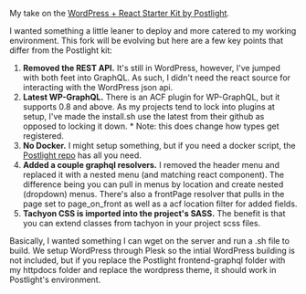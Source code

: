 My take on the [WordPress + React Starter Kit by Postlight](https://github.com/postlight/headless-wp-starter).

I wanted something a little leaner to deploy and more catered to my working environment. This fork will be evolving but here are a few key points that differ from the Postlight kit:

1. **Removed the REST API.** It's still in WordPress, however, I've jumped with both feet into GraphQL. As such, I didn't need the react source for interacting with the WordPress json api.
2. **Latest WP-GraphQL.** There is an ACF plugin for WP-GraphQL, but it supports 0.8 and above. As my projects tend to lock into plugins at setup, I've made the install.sh use the latest from their github as opposed to locking it down. * Note: this does change how types get registered.
3. **No Docker.** I might setup something, but if you need a docker script, the [Postlight repo](https://github.com/postlight/headless-wp-starter) has all you need.
4. **Added a couple graphql resolvers.** I removed the header menu and replaced it with a nested menu (and matching react component). The difference being you can pull in menus by location and create nested (dropdown) menus. There's also a frontPage resolver that pulls in the page set to page_on_front as well as a acf location filter for added fields.
5. **Tachyon CSS is imported into the project's SASS.** The benefit is that you can extend classes from tachyon in your project scss files.

Basically, I wanted something I can wget on the server and run a .sh file to build. We setup WordPress through Plesk so the intial WordPress building is not included, but if you replace the Postlight frontend-graphql folder with my httpdocs folder and replace the wordpress theme, it should work in Postlight's environment.